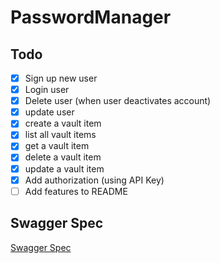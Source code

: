 # PasswordManager

## Todo

- [x] Sign up new user
- [x] Login user
- [x] Delete user (when user deactivates account)
- [x] update user
- [x] create a vault item
- [x] list all vault items
- [x] get a vault item
- [x] delete a vault item
- [x] update a vault item
- [x] Add authorization (using API Key)
- [ ] Add features to README

## Swagger Spec

[Swagger Spec](./Architecture/open_api_spec/swagger.yml)
